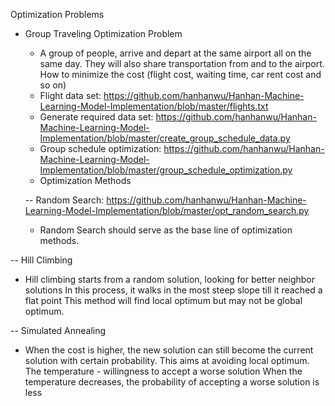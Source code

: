 Optimization Problems


* Group Traveling Optimization Problem

  * A group of people, arrive and depart at the same airport all on the same day. 
  They will also share transportation from and to the airport. How to minimize the cost 
  (flight cost, waiting time, car rent cost and so on)
  * Flight data set: https://github.com/hanhanwu/Hanhan-Machine-Learning-Model-Implementation/blob/master/flights.txt
  * Generate required data set: https://github.com/hanhanwu/Hanhan-Machine-Learning-Model-Implementation/blob/master/create_group_schedule_data.py
  * Group schedule optimization: https://github.com/hanhanwu/Hanhan-Machine-Learning-Model-Implementation/blob/master/group_schedule_optimization.py
  * Optimization Methods
  
  -- Random Search: https://github.com/hanhanwu/Hanhan-Machine-Learning-Model-Implementation/blob/master/opt_random_search.py
  
  * Random Search should serve as the base line of optimization methods.
  

 -- Hill Climbing
 
  * Hill climbing starts from a random solution, looking for better neighbor solutions
 In this process, it walks in the most steep slope till it reached a flat point
 This method will find local optimum but may not be global optimum.

 -- Simulated Annealing
  
  * When the cost is higher, the new solution can still become the current solution with certain probability.
This aims at avoiding local optimum.
The temperature - willingness to accept a worse solution
When the temperature decreases, the probability of accepting a worse solution is less
